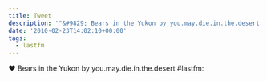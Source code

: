 ```yaml
---
title: Tweet
description: '"&#9829; Bears in the Yukon by you.may.die.in.the.desert #lastfm: "'
date: '2010-02-23T14:02:10+00:00'
tags:
  - lastfm
---
```

&#9829; Bears in the Yukon by you.may.die.in.the.desert #lastfm: 
